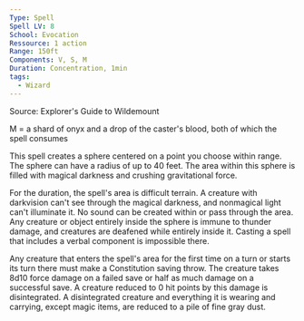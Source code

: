 ```yaml
---
Type: Spell
Spell LV: 8
School: Evocation
Ressource: 1 action
Range: 150ft
Components: V, S, M
Duration: Concentration, 1min
tags:
  - Wizard
---
```

Source: Explorer's Guide to Wildemount

M = a shard of onyx and a drop of the caster's blood, both of which the spell consumes

This spell creates a sphere centered on a point you choose within range. The sphere can have a radius of up to 40 feet. The area within this sphere is filled with magical darkness and crushing gravitational force.

For the duration, the spell's area is difficult terrain. A creature with darkvision can't see through the magical darkness, and nonmagical light can't illuminate it. No sound can be created within or pass through the area. Any creature or object entirely inside the sphere is immune to thunder damage, and creatures are deafened while entirely inside it. Casting a spell that includes a verbal component is impossible there.

Any creature that enters the spell's area for the first time on a turn or starts its turn there must make a Constitution saving throw. The creature takes 8d10 force damage on a failed save or half as much damage on a successful save. A creature reduced to 0 hit points by this damage is disintegrated. A disintegrated creature and everything it is wearing and carrying, except magic items, are reduced to a pile of fine gray dust.